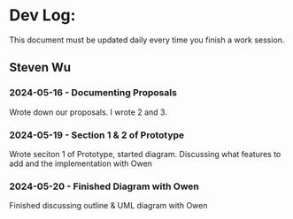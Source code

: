 # Dev Log:

This document must be updated daily every time you finish a work session.

## Steven Wu

### 2024-05-16 - Documenting Proposals
Wrote down our proposals. I wrote 2 and 3.

### 2024-05-19 - Section 1 & 2 of Prototype
Wrote seciton 1 of Prototype, started diagram.
Discussing what features to add and the implementation with Owen

### 2024-05-20 - Finished Diagram with Owen
Finished discussing outline & UML diagram with Owen
